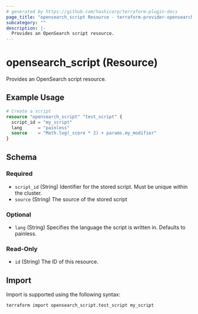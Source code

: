 ```yaml
---
# generated by https://github.com/hashicorp/terraform-plugin-docs
page_title: "opensearch_script Resource - terraform-provider-opensearch"
subcategory: ""
description: |-
  Provides an OpenSearch script resource.
---
```


# opensearch_script (Resource)

Provides an OpenSearch script resource.

## Example Usage

```terraform
# Create a script
resource "opensearch_script" "test_script" {
  script_id = "my_script"
  lang      = "painless"
  source    = "Math.log(_score * 2) + params.my_modifier"
}
```

<!-- schema generated by tfplugindocs -->
## Schema

### Required

- `script_id` (String) Identifier for the stored script. Must be unique within the cluster.
- `source` (String) The source of the stored script

### Optional

- `lang` (String) Specifies the language the script is written in. Defaults to painless.

### Read-Only

- `id` (String) The ID of this resource.

## Import

Import is supported using the following syntax:

```shell
terraform import opensearch_script.test_script my_script
```
